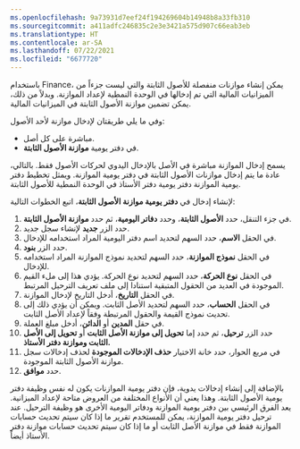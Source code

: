 ```yaml
---
ms.openlocfilehash: 9a73931d7eef24f194269604b14948b8a33fb310
ms.sourcegitcommit: a411adfc246835c2e3e3421a575d907c66eab3eb
ms.translationtype: HT
ms.contentlocale: ar-SA
ms.lasthandoff: 07/22/2021
ms.locfileid: "6677720"
---
```

باستخدام Finance، يمكن إنشاء موازنات منفصلة للأصول الثابتة والتي ليست جزءاً من الميزانيات المالية التي تم إدخالها في الوحدة النمطية لإعداد الموازنة. وبدلاً من ذلك، يمكن تضمين موازنة الأصول الثابتة في الميزانيات المالية.

وفي ما يلي طريقتان لإدخال موازنة لأحد الأصول:

-   مباشرة على كل أصل.
-   في دفتر يومية **موازنة الأصول الثابتة**.

يسمح إدخال الموازنة مباشرة في الأصل بالإدخال اليدوي لحركات الأصول فقط. بالتالي، عادة ما يتم إدخال موازنات الأصول الثابتة في دفتر يومية الموازنة. ويمثل تخطيط دفتر يومية الموازنة دفتر يومية دفتر الأستاذ في الوحدة النمطية للأصول الثابتة.

لإنشاء إدخال في **دفتر يومية موازنة الأصول الثابتة**، اتبع الخطوات التالية:

1.  في جزء التنقل، حدد **الأصول الثابتة**، وحدد **دفاتر اليومية**، ثم حدد **موازنة الأصول الثابتة**.
2.  حدد الزر **جديد** لإنشاء سجل جديد.
3.  في الحقل **الاسم**، حدد السهم لتحديد اسم دفتر اليومية المراد استخدامه للإدخال.
4.  حدد الزر **بنود**.
5.  في الحقل **نموذج الموازنة**، حدد السهم لتحديد نموذج الموازنة المراد استخدامه للإدخال.
6.  في الحقل **نوع الحركة**، حدد السهم لتحديد نوع الحركة. يؤدي هذا إلى ملء القيم الموجودة في العديد من الحقول المتبقية استنادا إلى ملف تعريف الترحيل المرتبط.
7.  في الحقل **التاريخ**، أدخل التاريخ لإدخال الموازنة.
8.  في الحقل **الحساب**، حدد السهم لتحديد الأصل الثابت. ويمكن أن يؤدي ذلك إلى تحديث نموذج القيمة والحقول المرتبطة وفقاً لإعداد الأصل الثابت.
9.  في حقل **المدين** أو **الدائن**، أدخل مبلغ العملة.
10. حدد الزر **ترحيل**، ثم حدد إما **تحويل إلى موازنة الأصل الثابت** أو **تحويل إلى الأصل الثابت وموازنة دفتر الأستاذ.**
11. في مربع الحوار، حدد خانة الاختيار **حذف الإدخالات الموجودة** لحذف إدخالات سجل موازنة الأصول الثابتة الموجودة.
12. حدد **موافق**.

بالإضافة إلى إنشاء إدخالات يدوية، فإن دفتر يومية الموازنات يكون له نفس وظيفة دفتر يومية الأصول الثابتة. وهذا يعني أن الأنواع المختلفة من العروض متاحة لإعداد الميزانية. يعد الفرق الرئيسي بين دفتر يومية الموازنة ودفاتر اليومية الأخرى هو وظيفة الترحيل. عند ترحيل دفتر يومية الموازنة، يمكن للمستخدم تقرير ما إذا كان سيتم تحديث حسابات الموازنة فقط في موازنة الأصل الثابت أو ما إذا كان سيتم تحديث حسابات موازنة دفتر الأستاذ أيضاً.
